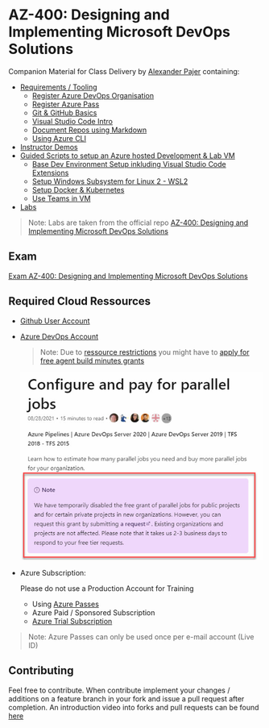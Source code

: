 # AZ-400: Designing and Implementing Microsoft DevOps Solutions

Companion Material for Class Delivery by [Alexander Pajer](https://www.integrations.at/kontakt.aspx) containing:

- [Requirements / Tooling](./Tooling)
  - [Register Azure DevOps Organisation](./Tooling/07-AzDevOps)
  - [Register Azure Pass](./Tooling/05-AzurePass)
  - [Git & GitHub Basics](./Tooling/01-Github)
  - [Visual Studio Code Intro](./Tooling/02-VSCode)
  - [Document Repos using Markdown](./Tooling/03-Markdown)
  - [Using Azure CLI](./Tooling/04-CLI)
- [Instructor Demos](./Demos)
- [Guided Scripts to setup an Azure hosted Development & Lab VM](./Setup)
  - [Base Dev Environment Setup inkluding Visual Studio Code Extensions](./Setup/#basics)
  - [Setup Windows Subsystem for Linux 2 - WSL2](./Setup/#wsl)
  - [Setup Docker & Kubernetes](./Setup/#docker-wsl)
  - [Use Teams in VM](./Setup/#teams)
- [Labs](./Labs)

> Note: Labs are taken from the official repo [AZ-400: Designing and Implementing Microsoft DevOps Solutions](https://github.com/MicrosoftLearning/AZ400-DesigningandImplementingMicrosoftDevOpsSolutions)

## Exam

[Exam AZ-400: Designing and Implementing Microsoft DevOps Solutions](https://docs.microsoft.com/en-us/learn/certifications/exams/az-400)

## Required Cloud Ressources

- [Github User Account](https://github.com/)

- [Azure DevOps Account](https://dev.azure.com/)

  > Note: Due to [ressource restrictions](https://docs.microsoft.com/en-us/azure/devops/pipelines/licensing/concurrent-jobs?view=azure-devops&tabs=ms-hosted) you might have to [apply for free agent build minutes grants](https://forms.office.com/pages/responsepage.aspx?id=v4j5cvGGr0GRqy180BHbR63mUWPlq7NEsFZhkyH8jChUMlM3QzdDMFZOMkVBWU5BWFM3SDI2QlRBSC4u)

  ![restrictions](_images/restrictions.jpg)

- Azure Subscription:

  Please do not use a Production Account for Training

  - Using [Azure Passes](https://www.microsoftazurepass.com/)
  - Azure Paid / Sponsored Subscription
  - [Azure Trial Subscription](https://azure.microsoft.com/en-us/free/)

> Note: Azure Passes can only be used once per e-mail account (Live ID)

## Contributing

Feel free to contribute. When contribute implement your changes / additions on a feature branch in your fork and issue a pull request after completion. An introduction video into forks and pull requests can be found [here](https://www.youtube.com/watch?v=nT8KGYVurIU)
